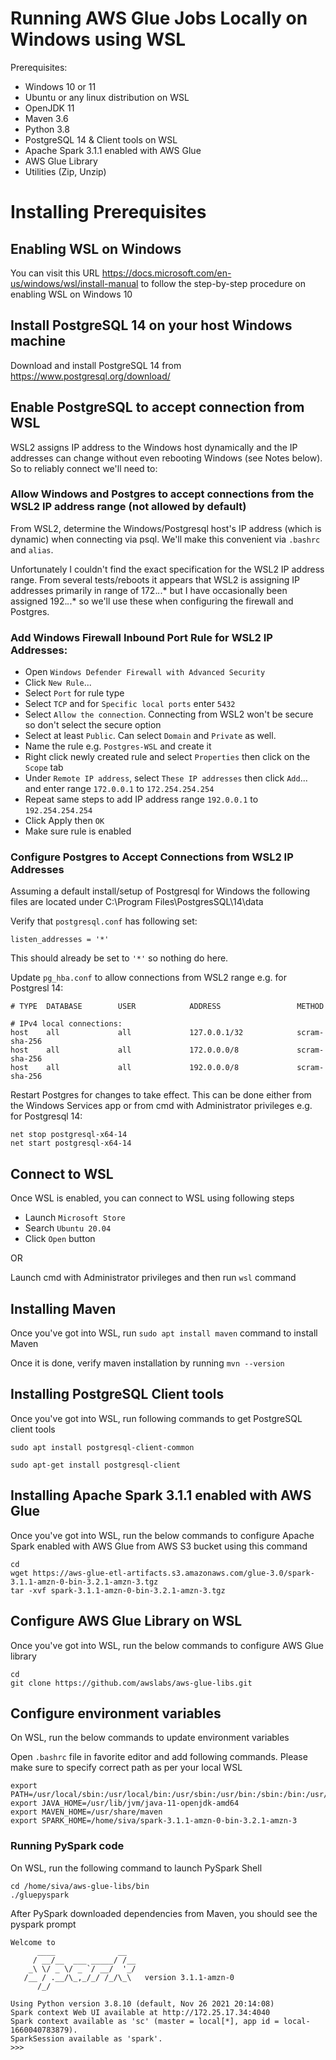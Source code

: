 # Running AWS Glue Jobs Locally on Windows using WSL

Prerequisites: 

- Windows 10 or 11
- Ubuntu or any linux distribution on WSL
- OpenJDK 11
- Maven 3.6
- Python 3.8
- PostgreSQL 14 & Client tools on WSL
- Apache Spark 3.1.1 enabled with AWS Glue
- AWS Glue Library
- Utilities (Zip, Unzip)

# Installing Prerequisites

## Enabling WSL on Windows

You can visit this URL https://docs.microsoft.com/en-us/windows/wsl/install-manual to follow the step-by-step procedure on enabling WSL on Windows 10

## Install PostgreSQL 14 on your host Windows machine

Download and install PostgreSQL 14 from https://www.postgresql.org/download/

## Enable PostgreSQL to accept connection from WSL

WSL2 assigns IP address to the Windows host dynamically and the IP addresses can change without even rebooting Windows (see Notes below). So to reliably connect we'll need to:

### Allow Windows and Postgres to accept connections from the WSL2 IP address range (not allowed by default)

From WSL2, determine the Windows/Postgresql host's IP address (which is dynamic) when connecting via psql. We'll make this convenient via `.bashrc` and `alias`.

Unfortunately I couldn't find the exact specification for the WSL2 IP address range. From several tests/reboots it appears that WSL2 is assigning IP addresses primarily in range of 172.*.*.* but I have occasionally been assigned 192.*.*.* so we'll use these when configuring the firewall and Postgres.

### Add Windows Firewall Inbound Port Rule for WSL2 IP Addresses:

- Open `Windows Defender Firewall with Advanced Security`
- Click `New Rule`...
- Select `Port` for rule type
- Select `TCP` and for `Specific local ports` enter `5432`
- Select `Allow the connection`. Connecting from WSL2 won't be secure so don't select the secure option
- Select at least `Public`. Can select `Domain` and `Private` as well. 
- Name the rule e.g. `Postgres-WSL` and create it
- Right click newly created rule and select `Properties` then click on the `Scope` tab
- Under `Remote IP address`, select `These IP addresses` then click `Add`... and enter range `172.0.0.1` to `172.254.254.254`
- Repeat same steps to add IP address range `192.0.0.1` to `192.254.254.254`
- Click Apply then `OK`
- Make sure rule is enabled

### Configure Postgres to Accept Connections from WSL2 IP Addresses

Assuming a default install/setup of Postgresql for Windows the following files are located under C:\Program Files\PostgresSQL\14\data

Verify that `postgresql.conf` has following set:

```
listen_addresses = '*'
```

This should already be set to `'*'` so nothing do here.

Update `pg_hba.conf` to allow connections from WSL2 range e.g. for Postgresl 14:

```
# TYPE  DATABASE        USER            ADDRESS                 METHOD

# IPv4 local connections:
host    all             all             127.0.0.1/32            scram-sha-256
host    all             all             172.0.0.0/8             scram-sha-256
host    all             all             192.0.0.0/8             scram-sha-256
```

Restart Postgres for changes to take effect. This can be done either from the Windows Services app or from cmd with Administrator privileges e.g. for Postgresql 14:

```
net stop postgresql-x64-14
net start postgresql-x64-14
```

## Connect to WSL

Once WSL is enabled, you can connect to WSL using following steps

- Launch `Microsoft Store`
- Search `Ubuntu 20.04`
- Click `Open` button

OR

Launch cmd with Administrator privileges and then run `wsl` command

## Installing Maven

Once you've got into WSL, run `sudo apt install maven` command to install Maven

Once it is done, verify maven installation by running `mvn --version`

## Installing PostgreSQL Client tools

Once you've got into WSL, run following commands to get PostgreSQL client tools

```
sudo apt install postgresql-client-common

sudo apt-get install postgresql-client
```

## Installing Apache Spark 3.1.1 enabled with AWS Glue

Once you've got into WSL, run the below commands to configure Apache Spark enabled with AWS Glue from AWS S3 bucket using this command

```
cd 
wget https://aws-glue-etl-artifacts.s3.amazonaws.com/glue-3.0/spark-3.1.1-amzn-0-bin-3.2.1-amzn-3.tgz
tar -xvf spark-3.1.1-amzn-0-bin-3.2.1-amzn-3.tgz
```

## Configure AWS Glue Library on WSL

Once you've got into WSL, run the below commands to configure AWS Glue library

```
cd
git clone https://github.com/awslabs/aws-glue-libs.git
``` 

## Configure environment variables

On WSL, run the below commands to update environment variables

Open `.bashrc` file in favorite editor and add following commands. Please make sure to specify correct path as per your local WSL

```
export PATH=/usr/local/sbin:/usr/local/bin:/usr/sbin:/usr/bin:/sbin:/bin:/usr/games:/usr/local/games:/usr/lib/wsl/lib:/snap/bin
export JAVA_HOME=/usr/lib/jvm/java-11-openjdk-amd64
export MAVEN_HOME=/usr/share/maven
export SPARK_HOME=/home/siva/spark-3.1.1-amzn-0-bin-3.2.1-amzn-3
```

### Running PySpark code 

On WSL, run the following command to launch PySpark Shell

```
cd /home/siva/aws-glue-libs/bin
./gluepyspark
```

After PySpark downloaded dependencies from Maven, you should see the pyspark prompt 

```
Welcome to
      ____              __
     / __/__  ___ _____/ /__
    _\ \/ _ \/ _ `/ __/  '_/
   /__ / .__/\_,_/_/ /_/\_\   version 3.1.1-amzn-0
      /_/

Using Python version 3.8.10 (default, Nov 26 2021 20:14:08)
Spark context Web UI available at http://172.25.17.34:4040
Spark context available as 'sc' (master = local[*], app id = local-1660040783879).
SparkSession available as 'spark'.
>>>
```